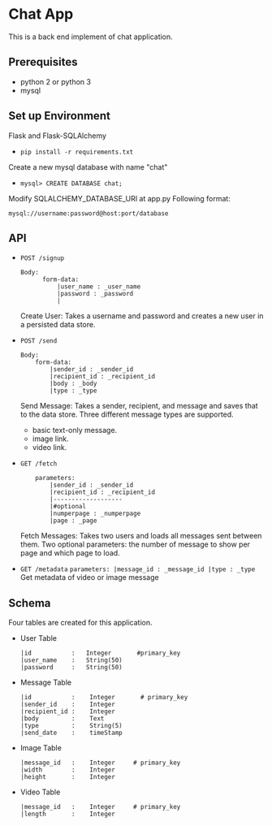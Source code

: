 # Chat App
This is a back end implement of chat application.

## Prerequisites
- python 2 or python 3
- mysql

## Set up Environment
Flask and Flask-SQLAlchemy
- ```pip install -r requirements.txt```

Create a new mysql database with name "chat"
- ```mysql> CREATE DATABASE chat;```

Modify SQLALCHEMY_DATABASE_URI at app.py
Following format:
```
mysql://username:password@host:port/database
```


## API
- ```POST /signup```
  ```
  Body:
        form-data:
            |user_name : _user_name
            |password : _password
            |  
  ```

  Create User:
  Takes a username and password and creates a new user in a persisted data store.

- ```POST /send```
  ```
  Body:
      form-data:
          |sender_id : _sender_id
          |recipient_id : _recipient_id
          |body : _body
          |type : _type
  ```

  Send Message: Takes a sender, recipient, and message and saves that to the data store. Three different message types are supported.
  -  basic text-only message.
  -  image link.
  -  video link.

- ```GET /fetch```
    ```
        parameters:
            |sender_id : _sender_id
            |recipient_id : _recipient_id
            |-------------------
            |#optional
            |numperpage : _numperpage
            |page : _page
    ```

    Fetch Messages:
    Takes two users and loads all messages sent between them.
    Two optional parameters: the number of message to show per page and which page to load.

- ```GET /metadata```
        ```
            parameters:
                |message_id : _message_id
                |type : _type
        ```
  Get metadata of video or image message

## Schema
Four tables are created for this application.
- User Table
  ```
  |id           :   Integer       #primary_key
  |user_name    :   String(50)
  |password     :   String(50)
  ```

- Message Table
  ```
  |id           :    Integer       # primary_key
  |sender_id    :    Integer
  |recipient_id :    Integer
  |body         :    Text
  |type         :    String(5)
  |send_date    :    timeStamp
  ```

- Image Table
  ```
  |message_id   :    Integer     # primary_key
  |width        :    Integer
  |height       :    Integer
  ```

- Video Table
  ```
  |message_id   :    Integer     # primary_key
  |length       :    Integer
  ```

